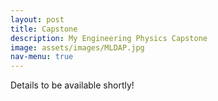 ```yaml
---
layout: post
title: Capstone
description: My Engineering Physics Capstone
image: assets/images/MLDAP.jpg
nav-menu: true
---
```


Details to be available shortly!
